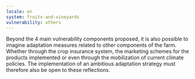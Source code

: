 ```yaml
---
locale: en
system: fruits-and-vineyards
vulnerability: others
---
```


Beyond the 4 main vulnerability components proposed, it is also possible to imagine adaptation measures related to other components of the farm. 
Whether through the crop insurance system, the marketing schemes for the products implemented or even through the mobilization of current climate policies. 
The implementation of an ambitious adaptation strategy must therefore also be open to these reflections.


